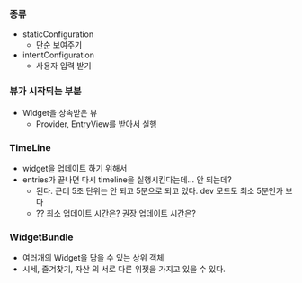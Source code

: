 
### 종류

- staticConfiguration
    - 단순 보여주기
- intentConfiguration
    - 사용자 입력 받기

### 뷰가 시작되는 부분

- Widget을 상속받은 뷰
    - Provider, EntryView를 받아서 실행

### TimeLine

- widget을 업데이트 하기 위해서
- entries가 끝나면 다시 timeline을 실행시킨다는데… 안 되는데?
    - 된다. 근데 5초 단위는 안 되고 5분으로 되고 있다. dev 모드도 최소 5분인가 보다
    - ?? 최소 업데이트 시간은? 권장 업데이트 시간은?

### WidgetBundle

- 여러개의 Widget을 담을 수 있는 상위 객체
- 시세, 즐겨찾기, 자산 의 서로 다른 위젯을 가지고 있을 수 있다.